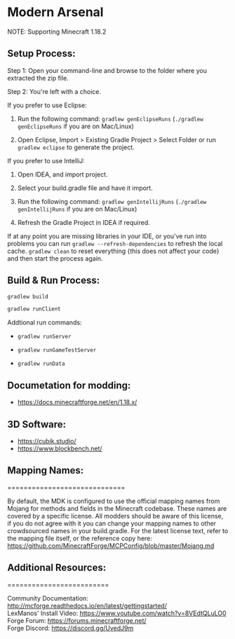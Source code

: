 # Modern Arsenal

NOTE: Supporting Minecraft 1.18.2

## Setup Process:

Step 1: Open your command-line and browse to the folder where you extracted the zip file.

Step 2: You're left with a choice.

If you prefer to use Eclipse:

1. Run the following command: `gradlew genEclipseRuns` (`./gradlew genEclipseRuns` if you are on Mac/Linux)

2. Open Eclipse, Import > Existing Gradle Project > Select Folder 
   or run `gradlew eclipse` to generate the project.

If you prefer to use IntelliJ:

1. Open IDEA, and import project.

2. Select your build.gradle file and have it import.

3. Run the following command: `gradlew genIntellijRuns` (`./gradlew genIntellijRuns` if you are on Mac/Linux)

4. Refresh the Gradle Project in IDEA if required.

If at any point you are missing libraries in your IDE, or you've run into problems you can 
run `gradlew --refresh-dependencies` to refresh the local cache. `gradlew clean` to reset everything 
{this does not affect your code} and then start the process again.

## Build & Run Process:

```sh
gradlew build
```

```sh
gradlew runClient
```

Addtional run commands:
  
  - `gradlew runServer`

  - `gradlew runGameTestServer`
  
  - `gradlew runData`


## Documetation for modding:

  - https://docs.minecraftforge.net/en/1.18.x/

## 3D Software:

  - https://cubik.studio/
  - https://www.blockbench.net/

## Mapping Names:
=============================

By default, the MDK is configured to use the official mapping names from Mojang for methods and fields 
in the Minecraft codebase. These names are covered by a specific license. All modders should be aware of this
license, if you do not agree with it you can change your mapping names to other crowdsourced names in your 
build.gradle. For the latest license text, refer to the mapping file itself, or the reference copy here:
https://github.com/MinecraftForge/MCPConfig/blob/master/Mojang.md

## Additional Resources: 
=========================

Community Documentation: http://mcforge.readthedocs.io/en/latest/gettingstarted/  
LexManos' Install Video: https://www.youtube.com/watch?v=8VEdtQLuLO0  
Forge Forum: https://forums.minecraftforge.net/  
Forge Discord: https://discord.gg/UvedJ9m  